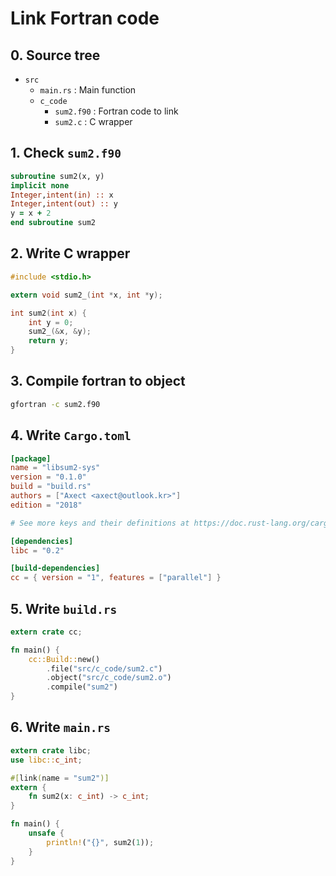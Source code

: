 # Link Fortran code

## 0. Source tree

* `src`
    * `main.rs` : Main function
    * `c_code`
        * `sum2.f90` : Fortran code to link
        * `sum2.c` : C wrapper

## 1. Check `sum2.f90`

```fortran
subroutine sum2(x, y)
implicit none
Integer,intent(in) :: x
Integer,intent(out) :: y
y = x + 2
end subroutine sum2
```

## 2. Write C wrapper

```c
#include <stdio.h>

extern void sum2_(int *x, int *y);

int sum2(int x) {
    int y = 0;
    sum2_(&x, &y);
    return y;
}
```

## 3. Compile fortran to object

```sh
gfortran -c sum2.f90
```

## 4. Write `Cargo.toml`

```toml
[package]
name = "libsum2-sys"
version = "0.1.0"
build = "build.rs"
authors = ["Axect <axect@outlook.kr>"]
edition = "2018"

# See more keys and their definitions at https://doc.rust-lang.org/cargo/reference/manifest.html

[dependencies]
libc = "0.2"

[build-dependencies]
cc = { version = "1", features = ["parallel"] }
```

## 5. Write `build.rs`

```rust
extern crate cc;

fn main() {
    cc::Build::new()
        .file("src/c_code/sum2.c")
        .object("src/c_code/sum2.o")
        .compile("sum2")
}
```

## 6. Write `main.rs`

```rust
extern crate libc;
use libc::c_int;

#[link(name = "sum2")]
extern {
    fn sum2(x: c_int) -> c_int;
}

fn main() {
    unsafe {
        println!("{}", sum2(1));
    }
}
```